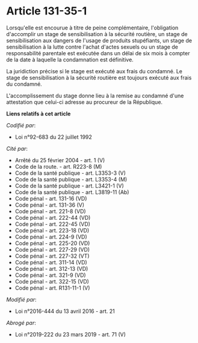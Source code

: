 # Article 131-35-1

Lorsqu'elle est encourue à titre de peine complémentaire, l'obligation d'accomplir un stage de sensibilisation à la sécurité
routière, un stage de sensibilisation aux dangers de l'usage de produits stupéfiants, un stage de sensibilisation à la lutte
contre l'achat d'actes sexuels ou un stage de responsabilité parentale est exécutée dans un délai de six mois à compter de la
date à laquelle la condamnation est définitive.

La juridiction précise si le stage est exécuté aux frais du condamné. Le stage de sensibilisation à la sécurité routière est
toujours exécuté aux frais du condamné.

L'accomplissement du stage donne lieu à la remise au condamné d'une attestation que celui-ci adresse au procureur de la
République.

**Liens relatifs à cet article**

_Codifié par_:

  - Loi n°92-683 du 22 juillet 1992

_Cité par_:

  - Arrêté du 25 février 2004 - art. 1 (V)
  - Code de la route. - art. R223-8 (M)
  - Code de la santé publique - art. L3353-3 (V)
  - Code de la santé publique - art. L3353-4 (M)
  - Code de la santé publique - art. L3421-1 (V)
  - Code de la santé publique - art. L3819-11 (Ab)
  - Code pénal - art. 131-16 (VD)
  - Code pénal - art. 131-36 (V)
  - Code pénal - art. 221-8 (VD)
  - Code pénal - art. 222-44 (VD)
  - Code pénal - art. 222-45 (VD)
  - Code pénal - art. 223-18 (VD)
  - Code pénal - art. 224-9 (VD)
  - Code pénal - art. 225-20 (VD)
  - Code pénal - art. 227-29 (VD)
  - Code pénal - art. 227-32 (VT)
  - Code pénal - art. 311-14 (VD)
  - Code pénal - art. 312-13 (VD)
  - Code pénal - art. 321-9 (VD)
  - Code pénal - art. 322-15 (VD)
  - Code pénal - art. R131-11-1 (V)

_Modifié par_:

  - Loi n°2016-444 du 13 avril 2016 - art. 21

_Abrogé par_:

  - Loi n°2019-222 du 23 mars 2019 - art. 71 (V)
